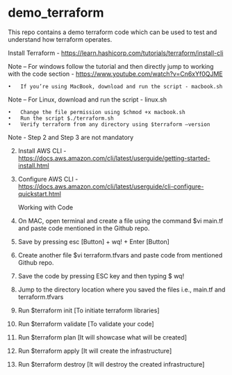 # demo_terraform
This repo contains a demo terraform code which can be used to test and understand how terraform operates.


Install Terraform - https://learn.hashicorp.com/tutorials/terraform/install-cli

Note – For windows follow the tutorial and then directly jump to working with the code section - https://www.youtube.com/watch?v=Cn6xYf0QJME

    •	If you’re using MacBook, download and run the script - macbook.sh

Note – For Linux, download and run the script - linux.sh

    •	Change the file permission using $chmod +x macbook.sh
    •	Run the script $./terraform.sh
    •	Verify terraform from any directory using $terraform –version

Note - Step 2 and Step 3 are not mandatory

2.	Install AWS CLI - https://docs.aws.amazon.com/cli/latest/userguide/getting-started-install.html
3.	Configure AWS CLI - https://docs.aws.amazon.com/cli/latest/userguide/cli-configure-quickstart.html

    Working with Code

1.	On MAC, open terminal and create a file using the command $vi main.tf and paste code mentioned in the Github repo.
2.	Save by pressing esc [Button] + wq! + Enter [Button]
3.	Create another file $vi terraform.tfvars and paste code from mentioned Github repo.
4.	Save the code by pressing ESC key and then typing $ wq!
5.	Jump to the directory location where you saved the files i.e., main.tf and terraform.tfvars
6.	Run $terraform init [To initiate terraform libraries]
7.	Run $terraform validate [To validate your code]
8.	Run $terraform plan [It will showcase what will be created]
9.	Run $terraform apply [It will create the infrastructure]
10.	Run $terraform destroy [It will destroy the created infrastructure]
